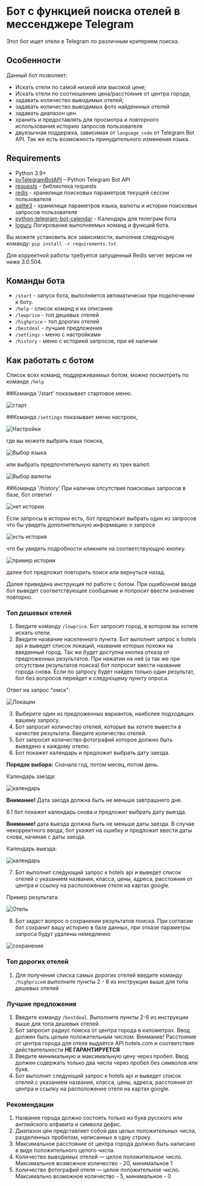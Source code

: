 # Бот с функцией поиска отелей в мессенджере Telegram

Этот бот ищет отели в Telegram по различным критериям поиска.

## Особенности

Данный бот позволяет:
* Искать отели по самой низкой или высокой цене;
* Искать отели по соотношению цена/расстояние от центра города;  
* задавать количество выводимых отелей;
* задавать количество выводимых фото найденнных отелей
* задавать диапазон цен.
* хранить и предоставлять для просмотра и повторного использования историю запросов пользователя
* двуязычная поддержка, зависимая от `language_code` от Telegram Bot API. 
  Так же есть возможность принудительного изменения языка.

## Requirements

* Python 3.9+
* [pyTelegramBotAPI](https://github.com/python-telegram-bot/python-telegram-bot) – Python Telegram Bot API
* [requests](https://github.com/psf/requests) - библиотека requests
* [redis](https://redis.io/) - хранилище поисковых параметров текущей сессии пользователя
* [sqlite3](https://www.sqlite.org/) - хранилище параметров языка, валюты и истории поисковых запросов пользователя
* [python-telegram-bot-calendar](https://github.com/artembakhanov/python-telegram-bot-calendar) - Календарь для телеграм бота
* [loguru](https://github.com/Delgan/loguru) Логирование выполняемых команд и функций бота.

Вы можете установить все зависимости, выполнив следующую команду: `pip install -r requirements.txt`

Для корректной работы требуется запущенный Redis server версии не ниже 3.0.504.



## Команды бота

* `/start` - запуск бота, выполняется автоматически при подключении к боту.
* `/help` - список команд и их описание
* `/lowprice` - топ дешевых отелей
* `/highprice` - топ дорогих отелей
* `/bestdeal` - лучшие предложения
* `/settings` - меню с настройками  
* `/history` - меню с историей запросов, при её наличии  


## Как работать с ботом

Список всех команд, поддерживаемых ботом, можно посмотреть по команде `/help`

##Команда '/start' 
показывает стартовое меню.

![старт](img/start.png)


##Команда `/settings` 
показывает меню настроек,

![Настройки](img/settings.png)

где вы можете выбрать язык поиска,

![Выбор языка](img/languages.png)

или выбрать предпочтительную валюту из трех валют.

![Выбор валюты](img/currencies.png)

##Команда '/history'
При наличии отсутствия поисковых запросов в базе, бот ответит

![нет истории](img/nodata.png)

Если запросы в истории есть, бот предложит выбрать один из запросов что бы увидеть дополнительную информацию о запросе

![есть история ](img/history.png)

что бы увидеть подробности кликните на соответствующую кнопку.

![пример истории](img/history2.png)

далее бот предложит повторить поиск или вернуться назад.



Далее приведена инструкция по работе с ботом. При ошибочном вводе бот выведет соответствующее сообщение и попросит ввести значение повторно.

### Топ дешевых отелей

1. Введите команду `/lowprice`. Бот запросит город, в котором вы хотите искать отели.
2. Введите название населенного пункта. Бот выполнит запрос к hotels api и выведет список локаций, названия которых похожи на введенный город. 
Так же будет доступна кнопка отказа от предложенных результатов. При нажатии на неё (а так же при отсутствии результатов 
поиска) бот попросит ввести название города снова. Если по запросу будет найден только один результат, бот без вопросов перейдет к следующему пункту опроса.
   
Ответ на запрос "омск":

![Локации](img/locations.png)
   
3. Выберите один из предложенных вариантов, наиболее подходящих вашему запросу.
4. Бот запросит количество отелей, которые вы хотите вывести в качестве результата. Введите количество отелей. 
5. Бот запросит количество фотографий которое должно быть выведено к каждому отелю.
6. Бот покажет календарь и предложит выбрать дату заезда.

**Порядок выбора:** Сначала год, потом месяц, потом день.

Календарь заезда:

![календарь](img/calendar.png)

**Внимание!** Дата заезда должна быть не меньше завтрашнего дня.

6.1 бот покажет календарь снова и предложит выбрать дату выезда. 

**Внимание!** дата выезда должна быть не меньше даты заезда. 
В случае некорректного ввода, бот укажет на ошибку и предложит ввести даты снова, начиная с даты заезда.

Календарь выезда:

![календарь](img/calendar2.png)

7. Бот выполнит следующий запрос к hotels api и выведет список отелей с указанием названия, класса, цены, адреса, 
расстояния от центра и ссылку на расположение отеля на картах google.

Пример результата:

![Отель](img/hotel.png)

8. Бот задаст вопрос о сохранении результатов поиска. При согласии бот сохранит вашу историю в базе данных, 
при отказе параметры запроса будут удалены немедленно

![сохранение](img/save.png)


### Топ дорогих отелей

1. Для получения списка самых дорогих отелей введите команду `/highprice`и выполните пункты 2 - 8 из инструкции выше для топа дешевых отелей

### Лучшие предложения

1. Введите команду `/bestdeal`. Выполните пункты 2-6 из инструкции выше для топа дешевых отелей.
2. Бот запросит радиус поиска от центра города в километрах. Ввод должен быть целым положительным числом. 
Внимание! Расстояние от центра города для отеля выдаётся API hotels.com и соответствие действительности **НЕ ГАРАНТИРУЕТСЯ**
3. Введите минимальную и максимальную цену через пробел. Ввод должен содержать только два числа через пробел без символов или букв.
4. Бот выполнит следующий запрос к hotels api и выведет список отелей с указанием названия, класса, цены, адреса, 
расстояния от центра и ссылку на расположение отеля на картах google.

### Рекомендации 

1. Название города должно состоять только из букв русского или английского алфавита и символа дефис.
2. Диапазон цен представляет собой два целых положительных числа, разделенных пробелом, написанных в одну строку.
3. Максимальное расстояние от центра города должно быть написано в виде положительного целого числа.
4. Количество выводимых отелей — целое положительное число. Максимальное возможное количество - 20, минимальное 1
5. Количество фотографий отеля — целое положительное число. Максимально возможное количество - 5, минимальное - 0
